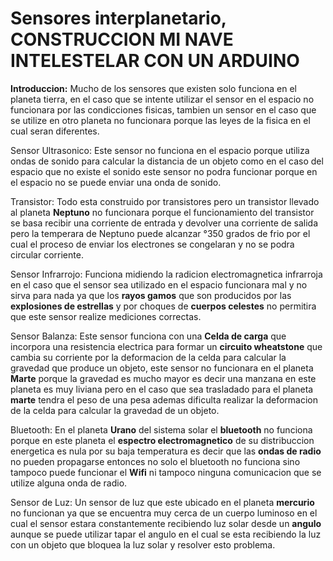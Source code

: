 # Sensores interplanetario, CONSTRUCCION MI NAVE INTELESTELAR CON UN ARDUINO

**Introduccion:** Mucho de los sensores que existen solo funciona en el planeta tierra, en el caso que se intente utilizar el sensor en el espacio no funcionara por las condicciones fisicas, tambien un sensor en el caso que se utilize en otro planeta no funcionara porque las leyes de la fisica en el cual seran diferentes.

Sensor Ultrasonico: Este sensor no funciona en el espacio porque utiliza ondas de sonido para calcular la distancia de un objeto como en el caso del espacio que no existe el sonido este sensor no podra funcionar porque en el espacio no se puede enviar una onda de sonido.

Transistor: Todo esta construido por transistores pero un transistor llevado al planeta **Neptuno** no funcionara porque el funcionamiento del transistor se basa recibir una corriente de entrada y devolver una corriente de salida pero la temperara de Neptuno puede alcanzar °350 grados de frio por el cual el proceso de enviar los electrones se congelaran y no se podra circular corriente.

Sensor Infrarrojo: Funciona midiendo la radicion electromagnetica infrarroja en el caso que el sensor sea utilizado en el espacio funcionara  mal y no sirva para nada ya que los **rayos gamos** que son producidos por las **explosiones de estrellas** y por choques de **cuerpos celestes** no permitira que este sensor realize mediciones correctas. 

Sensor Balanza: Este sensor funciona con una **Celda de carga** que incorpora una resistencia electrica para formar un **circuito wheatstone** que cambia su corriente por la deformacion de la celda para calcular la gravedad que produce un objeto, este sensor no funcionara en el planeta **Marte** porque la gravedad es mucho mayor es decir una manzana en este planeta es muy liviana pero en el caso que sea trasladado para el planeta **marte** tendra el peso de una pesa ademas dificulta realizar la deformacion de la celda para calcular la gravedad de un objeto.

Bluetooth: En el planeta **Urano** del sistema solar el **bluetooth** no funciona porque en este planeta el **espectro electromagnetico** de su distribuccion energetica es nula por su baja temperatura es decir que las **ondas de radio** no pueden propagarse entonces no solo el bluetooth no funciona sino tampoco puede funcionar el **Wifi** ni tampoco ninguna comunicacion que se utilize alguna onda de radio. 

Sensor de Luz: Un sensor de luz que este ubicado en el planeta **mercurio** no funcionan ya que se encuentra muy cerca de un cuerpo luminoso en el cual el sensor estara constantemente recibiendo luz solar desde un **angulo** aunque se puede utilizar tapar el angulo en el cual se esta recibiendo la luz con un objeto que bloquea la luz solar y resolver esto problema.
